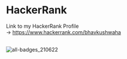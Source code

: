 # HackerRank
Link to my HackerRank Profile <br>
-> https://www.hackerrank.com/bhavkushwaha <br><br>


![all-badges_210622](https://user-images.githubusercontent.com/75977991/174735573-b49c2692-220e-4f57-ac2c-324b585466cd.JPG)
